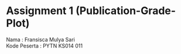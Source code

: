 # Assignment 1 (Publication-Grade-Plot)
Nama : Fransisca Mulya Sari \
Kode Peserta : PYTN KS014 011
